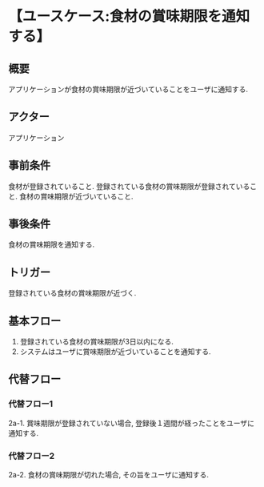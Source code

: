 # 【ユースケース:食材の賞味期限を通知する】  
## 概要  
アプリケーションが食材の賞味期限が近づいていることをユーザに通知する.    
## アクター  
アプリケーション  
## 事前条件  
食材が登録されていること. 登録されている食材の賞味期限が登録されていること. 食材の賞味期限が近づいていること.  
## 事後条件  
食材の賞味期限を通知する.  
## トリガー  
登録されている食材の賞味期限が近づく.  
## 基本フロー  
1. 登録されている食材の賞味期限が3日以内になる.  
2. システムはユーザに賞味期限が近づいていることを通知する.   
  
## 代替フロー  
### 代替フロー1  
2a-1. 賞味期限が登録されていない場合, 登録後１週間が経ったことをユーザに通知する.  
  
### 代替フロー2  
2a-2. 食材の賞味期限が切れた場合, その旨をユーザに通知する.  
